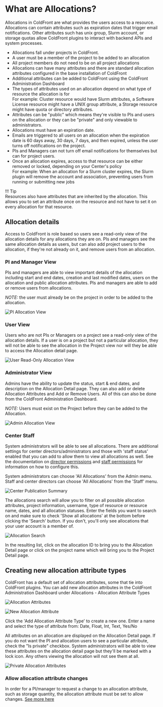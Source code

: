 # What are Allocations?

Allocations in ColdFront are what provides the users access to a resource.  Allocations can contain attributes such as expiration dates that trigger email notifications.  Other attributes such has unix group, Slurm account, or storage quotas allow ColdFront plugins to interact with backend APIs and system processes.


- Allocations fall under projects in ColdFront.  
- A user must be a member of the project to be added to an allocation  
- All project members do not need to be on all project allocations  
- Allocations can have many attributes and there are standard allocation attributes configured in the base installation of ColdFront  
- Additional attributes can be added to ColdFront using the ColdFront Administration Dashboard  
- The types of attributes used on an allocation depend on what type of resource the allocation is for   
For example:  Cluster resource would have Slurm attributes, a Software License resource might have a UNIX group attribute, a Storage resource might have quota or directory attributes.  
- Attributes can be "public" which means they're visible to PIs and users on the allocation or they can be "private" and only viewable to administrators.  
- Allocations must have an expiration date.  
- Emails are triggered to all users on an allocation when the expiration date is 60 days away, 30 days, 7 days, and then expired, unless the user turns off notifications on the project.  
- PIs and Managers can not turn off email notifications for themselves but can for project users.  
- Once an allocation expires, access to that resource can be either removed or locked, depending on your Center's policy  
For example: When an allocation for a Slurm cluster expires, the Slurm plugin will remove the account and association, preventing users from running or submitting new jobs  

!!! Tip  
    Resources also have attributes that are inherited by the allocation.  This allows you to set an attribute once on the resource and not have to set it on every allocation for that resource.

## Allocation details
Access to ColdFront is role based so users see a read-only view of the allocation details for any allocations they are on.  PIs and managers see the same allocation details as users, but can also add project users to the allocation, if they're not already on it, and remove users from an allocation.  

### PI and Manager View
PIs and managers are able to view important details of the allocation including start and end dates, creation and last modified dates, users on the allocation and public allocation attributes.  PIs and managers are able to add or remove users from allocations.  

*NOTE:* the user must already be on the project in order to be added to the allocation.

![PI Allocation View](../../images/allocationPI.PNG "AllocationPIView")

### User View
Users who are not PIs or Managers on a project see a read-only view of the allocation details.  If a user is on a project but not a particular allocation, they will not be able to see the allocation in the Project view nor will they be able to access the Allocation detail page.

![User Read-Only Allocation View](../../images/allocationUser.PNG "AllocationUserView")

### Administrator View
Admins have the ability to update the status, start & end dates, and description on the Allocation Detail page.  They can also add or delete Allocation Attributes and Add or Remove Users.  All of this can also be done from the ColdFront Administration Dashboard.

*NOTE:* Users must exist on the Project before they can be added to the Allocation.  

![Admin Allocation View](../../images/allocationAdmin.PNG "AllocationAdminView")

### Center Staff    

System administrators will be able to see all allocations.  There are additional settings for center directors/administrators and those with 'staff status' enabled that you can add to allow them to view all allocations as well.  See the documentation on [director permissions](../roles/director.md) and [staff permissions](../roles/staff.md) for information on how to configure this.

System administrators can choose 'All Allocations' from the Admin menu.  Staff and center directors can choose 'All Allocations' from the 'Staff' menu.

![Center Publication Summary](../../images/allallocations_staff.PNG)

The allocations search will allow you to filter on all possible allocation attributes, project information, username, type of resource or resource name, dates, and all allocation statuses. Enter the fields you want to search on and make sure to check 'Show all allocations' at the bottom before clicking the 'Search' button.  If you don't, you'll only see allocations that your user account is a member of.

![Allocation Search](../../images/allocationsearch.PNG)

In the resulting list, click on the allocation ID to bring you to the Allocation Detail page or click on the project name which will bring you to the Project Detail page.   

## Creating new allocation attribute types  

ColdFront has a default set of allocation attributes, some that tie into ColdFront plugins.  You can add new allocation attributes in the ColdFront Administration Dashboard under Allocations - Allocation Attribute Types  

![Allocation Attributes](../../images/allocationattributes.PNG)  

![New Allocation Attribute](../../images/attributetypes.PNG)   

Click the 'Add Allocation Attribute Type' to create a new one.  Enter a name and select the type of attribute from: Date, Float, Int, Text, Yes/No

All attributes on an allocation are displayed on the Allocation Detail page.  If you do not want the PI and allocation users to see a particular attribute, check the "Is private" checkbox.  System administrators will be able to view these attributes on the allocation detail page but they'll be marked with a lock icon.  Any others viewing the allocation will not see them at all.

![Private Allocation Attributes](../../images/privateattributes.PNG)

### Allow allocation attribute changes  

In order for a PI/manager to request a change to an allocation attribute, such as storage quantity, the allocation attribute must be set to allow changes.  [See more here](change_requests.md)

